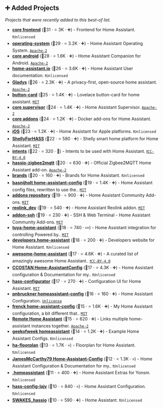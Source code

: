 ## ➕ Added Projects

_Projects that were recently added to this best-of list._

- <b><a href="https://github.com/home-assistant/frontend">core frontend</a></b> (🥇31 ·  ⭐ 3K · ➕) - Frontend for Home Assistant. <code>❗Unlicensed</code>
- <b><a href="https://github.com/home-assistant/operating-system">operating-system</a></b> (🥈29 ·  ⭐ 3.2K · ➕) - Home Assistant Operating System. <code><a href="http://bit.ly/3nYMfla">Apache-2</a></code>
- <b><a href="https://github.com/home-assistant/android">core android</a></b> (🥈28 ·  ⭐ 1.6K · ➕) - Home Assistant Companion for Android. <code><a href="http://bit.ly/3nYMfla">Apache-2</a></code>
- <b><a href="https://github.com/home-assistant/home-assistant.io">home-assistant.io</a></b> (🥇26 ·  ⭐ 3.6K · ➕) - Home Assistant User documentation. <code>❗Unlicensed</code>
- <b><a href="https://github.com/GladysAssistant/Gladys">Gladys</a></b> (🥇26 ·  ⭐ 2.3K · ➕) - A privacy-first, open-source home assistant. <code><a href="http://bit.ly/3nYMfla">Apache-2</a></code>
- <b><a href="https://github.com/custom-cards/button-card">button-card</a></b> (🥇25 ·  ⭐ 1.4K · ➕) - Lovelace button-card for home assistant. <code><a href="http://bit.ly/34MBwT8">MIT</a></code>
- <b><a href="https://github.com/home-assistant/supervisor">core supervisor</a></b> (🥉24 ·  ⭐ 1.4K · ➕) - Home Assistant Supervisor. <code><a href="http://bit.ly/3nYMfla">Apache-2</a></code>
- <b><a href="https://github.com/home-assistant/addons">core addons</a></b> (🥉24 ·  ⭐ 1.2K · ➕) - Docker add-ons for Home Assistant. <code><a href="http://bit.ly/3nYMfla">Apache-2</a></code>
- <b><a href="https://github.com/home-assistant/iOS">iOS</a></b> (🥉23 ·  ⭐ 1.2K · ➕) - Home Assistant for Apple platforms. <code>❗Unlicensed</code>
- <b><a href="https://github.com/StyraHem/ShellyForHASS">ShellyForHASS</a></b> (🥈22 ·  ⭐ 580 · ➕) - Shelly smart home platform for Home Assistant. <code><a href="http://bit.ly/34MBwT8">MIT</a></code>
- <b><a href="https://github.com/home-assistant/intents">intents</a></b> (🥉22 ·  ⭐ 320 · 🐣) - Intents to be used with Home Assistant. <code><a href="https://tldrlegal.com/search?q=CC-BY-4.0">❗️CC-BY-4.0</a></code>
- <b><a href="https://github.com/zigbee2mqtt/hassio-zigbee2mqtt">hassio-zigbee2mqtt</a></b> (🥈20 ·  ⭐ 630 · ➕) - Official Zigbee2MQTT Home Assistant add-on. <code><a href="http://bit.ly/3nYMfla">Apache-2</a></code>
- <b><a href="https://github.com/home-assistant/brands">brands</a></b> (🥉20 ·  ⭐ 160 · ➕) - Brands for Home Assistant. <code>❗Unlicensed</code>
- <b><a href="https://github.com/basnijholt/home-assistant-config">basnijholt home-assistant-config</a></b> (🥇19 ·  ⭐ 1.4K · ➕) - Home Assistant config files, rewritten to use the.. <code><a href="http://bit.ly/34MBwT8">MIT</a></code>
- <b><a href="https://github.com/hassio-addons/repository">addons repository</a></b> (🥉19 ·  ⭐ 900 · ➕) - Home Assistant Community Add-ons. <code><a href="http://bit.ly/34MBwT8">MIT</a></code>
- <b><a href="https://github.com/fwestenberg/reolink_dev">reolink_dev</a></b> (🥉19 ·  ⭐ 540 · ➕) - Home Assistant Reolink addon. <code><a href="http://bit.ly/34MBwT8">MIT</a></code>
- <b><a href="https://github.com/hassio-addons/addon-ssh">addon-ssh</a></b> (🥉19 ·  ⭐ 230 · ➕) - SSH & Web Terminal - Home Assistant Community Add-ons. <code><a href="http://bit.ly/34MBwT8">MIT</a></code>
- <b><a href="https://github.com/tuya/tuya-home-assistant">tuya-home-assistant</a></b> (🥇18 ·  ⭐ 740 · 💤) - Home Assistant integration for controlling Powered by.. <code><a href="http://bit.ly/34MBwT8">MIT</a></code>
- <b><a href="https://github.com/home-assistant/developers.home-assistant">developers.home-assistant</a></b> (🥉18 ·  ⭐ 200 · ➕) - Developers website for Home Assistant. <code>❗Unlicensed</code>
- <b><a href="https://github.com/frenck/awesome-home-assistant">awesome-home-assistant</a></b> (🥉17 ·  ⭐ 4.6K · ➕) - A curated list of amazingly awesome Home Assistant.. <code><a href="https://tldrlegal.com/search?q=CC-BY-4.0">❗️CC-BY-4.0</a></code>
- <b><a href="https://github.com/CCOSTAN/Home-AssistantConfig">CCOSTAN Home-AssistantConfig</a></b> (🥈17 ·  ⭐ 4.3K · ➕) - Home Assistant configuration & Documentation for my.. <code>❗Unlicensed</code>
- <b><a href="https://github.com/danielperna84/hass-configurator">hass-configurator</a></b> (🥉17 ·  ⭐ 270 · ➕) - Configuration UI for Home Assistant. <code><a href="http://bit.ly/34MBwT8">MIT</a></code>
- <b><a href="https://github.com/pnbruckner/homeassistant-config">pnbruckner homeassistant-config</a></b> (🥈16 ·  ⭐ 160 · ➕) - Home Assistant Configuration. <code><a href="http://bit.ly/3rvuUlR">Unlicense</a></code>
- <b><a href="https://github.com/frenck/home-assistant-config">frenck home-assistant-config</a></b> (🥈15 ·  ⭐ 1.6K · ➕) - My Home Assistant configuration, a bit different that.. <code><a href="http://bit.ly/34MBwT8">MIT</a></code>
- <b><a href="https://github.com/custom-components/remote_homeassistant">Remote Home Assistant</a></b> (🥉15 ·  ⭐ 620 · ➕) - Links multiple home-assistant instances together. <code><a href="http://bit.ly/3nYMfla">Apache-2</a></code>
- <b><a href="https://github.com/geekofweek/homeassistant">geekofweek homeassistant</a></b> (🥉14 ·  ⭐ 1.2K · ➕) - Example Home Assistant Configs. <code>❗Unlicensed</code>
- <b><a href="https://github.com/pkozul/ha-floorplan">ha-floorplan</a></b> (🥉13 ·  ⭐ 1.7K · 💀) - Floorplan for Home Assistant. <code>❗Unlicensed</code>
- <b><a href="https://github.com/JamesMcCarthy79/Home-Assistant-Config">JamesMcCarthy79 Home-Assistant-Config</a></b> (🥉12 ·  ⭐ 1.3K · 💀) - Home Assistant Configuration & Documentation for my.. <code>❗Unlicensed</code>
- <b><a href="https://github.com/Yonsm/.homeassistant">.homeassistant</a></b> (🥉11 ·  ⭐ 400 · ➕) - Home Assistant Extras for Yonsm. <code>❗Unlicensed</code>
- <b><a href="https://github.com/lukevink/hass-config-lajv">hass-config-lajv</a></b> (🥉10 ·  ⭐ 840 · 💀) - Home Assistant Configuration. <code>❗Unlicensed</code>
- <b><a href="https://github.com/pqpxo/SWAKES_hassio">SWAKES_hassio</a></b> (🥉10 ·  ⭐ 590 · ➕) - Home Assistant. <code>❗Unlicensed</code>

